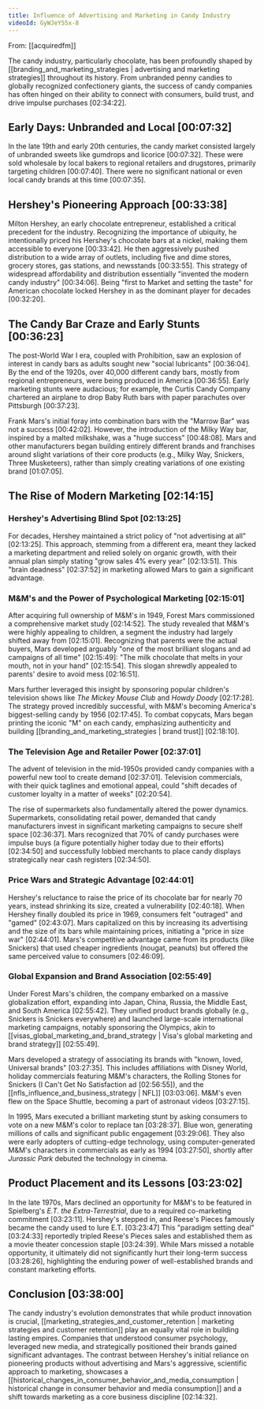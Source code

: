 ```yaml
---
title: Influence of Advertising and Marketing in Candy Industry
videoId: GyWJeY55x-8
---
```


From: [[acquiredfm]] <br/> 

The candy industry, particularly chocolate, has been profoundly shaped by [[branding_and_marketing_strategies | advertising and marketing strategies]] throughout its history. From unbranded penny candies to globally recognized confectionery giants, the success of candy companies has often hinged on their ability to connect with consumers, build trust, and drive impulse purchases <a class="yt-timestamp" data-t="02:34:22">[02:34:22]</a>.

## Early Days: Unbranded and Local <a class="yt-timestamp" data-t="00:07:32">[00:07:32]</a>
In the late 19th and early 20th centuries, the candy market consisted largely of unbranded sweets like gumdrops and licorice <a class="yt-timestamp" data-t="00:07:32">[00:07:32]</a>. These were sold wholesale by local bakers to regional retailers and drugstores, primarily targeting children <a class="yt-timestamp" data-t="00:07:40">[00:07:40]</a>. There were no significant national or even local candy brands at this time <a class="yt-timestamp" data-t="00:07:35">[00:07:35]</a>.

## Hershey's Pioneering Approach <a class="yt-timestamp" data-t="00:33:38">[00:33:38]</a>
Milton Hershey, an early chocolate entrepreneur, established a critical precedent for the industry. Recognizing the importance of ubiquity, he intentionally priced his Hershey's chocolate bars at a nickel, making them accessible to everyone <a class="yt-timestamp" data-t="00:33:42">[00:33:42]</a>. He then aggressively pushed distribution to a wide array of outlets, including five and dime stores, grocery stores, gas stations, and newsstands <a class="yt-timestamp" data-t="00:33:55">[00:33:55]</a>. This strategy of widespread affordability and distribution essentially "invented the modern candy industry" <a class="yt-timestamp" data-t="00:34:06">[00:34:06]</a>. Being "first to Market and setting the taste" for American chocolate locked Hershey in as the dominant player for decades <a class="yt-timestamp" data-t="00:32:20">[00:32:20]</a>.

## The Candy Bar Craze and Early Stunts <a class="yt-timestamp" data-t="00:36:23">[00:36:23]</a>
The post-World War I era, coupled with Prohibition, saw an explosion of interest in candy bars as adults sought new "social lubricants" <a class="yt-timestamp" data-t="00:36:04">[00:36:04]</a>. By the end of the 1920s, over 40,000 different candy bars, mostly from regional entrepreneurs, were being produced in America <a class="yt-timestamp" data-t="00:36:55">[00:36:55]</a>. Early marketing stunts were audacious; for example, the Curtis Candy Company chartered an airplane to drop Baby Ruth bars with paper parachutes over Pittsburgh <a class="yt-timestamp" data-t="00:37:23">[00:37:23]</a>.

Frank Mars's initial foray into combination bars with the "Marrow Bar" was not a success <a class="yt-timestamp" data-t="00:42:02">[00:42:02]</a>. However, the introduction of the Milky Way bar, inspired by a malted milkshake, was a "huge success" <a class="yt-timestamp" data-t="00:48:08">[00:48:08]</a>. Mars and other manufacturers began building entirely different brands and franchises around slight variations of their core products (e.g., Milky Way, Snickers, Three Musketeers), rather than simply creating variations of one existing brand <a class="yt-timestamp" data-t="01:07:05">[01:07:05]</a>.

## The Rise of Modern Marketing <a class="yt-timestamp" data-t="02:14:15">[02:14:15]</a>

### Hershey's Advertising Blind Spot <a class="yt-timestamp" data-t="02:13:25">[02:13:25]</a>
For decades, Hershey maintained a strict policy of "not advertising at all" <a class="yt-timestamp" data-t="02:13:25">[02:13:25]</a>. This approach, stemming from a different era, meant they lacked a marketing department and relied solely on organic growth, with their annual plan simply stating "grow sales 4% every year" <a class="yt-timestamp" data-t="02:13:51">[02:13:51]</a>. This "brain deadness" <a class="yt-timestamp" data-t="02:37:52">[02:37:52]</a> in marketing allowed Mars to gain a significant advantage.

### M&M's and the Power of Psychological Marketing <a class="yt-timestamp" data-t="02:15:01">[02:15:01]</a>
After acquiring full ownership of M&M's in 1949, Forest Mars commissioned a comprehensive market study <a class="yt-timestamp" data-t="02:14:52">[02:14:52]</a>. The study revealed that M&M's were highly appealing to children, a segment the industry had largely shifted away from <a class="yt-timestamp" data-t="02:15:01">[02:15:01]</a>. Recognizing that parents were the actual buyers, Mars developed arguably "one of the most brilliant slogans and ad campaigns of all time" <a class="yt-timestamp" data-t="02:15:49">[02:15:49]</a>: "The milk chocolate that melts in your mouth, not in your hand" <a class="yt-timestamp" data-t="02:15:54">[02:15:54]</a>. This slogan shrewdly appealed to parents' desire to avoid mess <a class="yt-timestamp" data-t="02:16:51">[02:16:51]</a>.

Mars further leveraged this insight by sponsoring popular children's television shows like *The Mickey Mouse Club* and *Howdy Doody* <a class="yt-timestamp" data-t="02:17:28">[02:17:28]</a>. The strategy proved incredibly successful, with M&M's becoming America's biggest-selling candy by 1956 <a class="yt-timestamp" data-t="02:17:45">[02:17:45]</a>. To combat copycats, Mars began printing the iconic "M" on each candy, emphasizing authenticity and building [[branding_and_marketing_strategies | brand trust]] <a class="yt-timestamp" data-t="02:18:10">[02:18:10]</a>.

### The Television Age and Retailer Power <a class="yt-timestamp" data-t="02:37:01">[02:37:01]</a>
The advent of television in the mid-1950s provided candy companies with a powerful new tool to create demand <a class="yt-timestamp" data-t="02:37:01">[02:37:01]</a>. Television commercials, with their quick taglines and emotional appeal, could "shift decades of customer loyalty in a matter of weeks" <a class="yt-timestamp" data-t="02:20:54">[02:20:54]</a>.

The rise of supermarkets also fundamentally altered the power dynamics. Supermarkets, consolidating retail power, demanded that candy manufacturers invest in significant marketing campaigns to secure shelf space <a class="yt-timestamp" data-t="02:36:37">[02:36:37]</a>. Mars recognized that 70% of candy purchases were impulse buys (a figure potentially higher today due to their efforts) <a class="yt-timestamp" data-t="02:34:50">[02:34:50]</a> and successfully lobbied merchants to place candy displays strategically near cash registers <a class="yt-timestamp" data-t="02:34:50">[02:34:50]</a>.

### Price Wars and Strategic Advantage <a class="yt-timestamp" data-t="02:44:01">[02:44:01]</a>
Hershey's reluctance to raise the price of its chocolate bar for nearly 70 years, instead shrinking its size, created a vulnerability <a class="yt-timestamp" data-t="02:40:18">[02:40:18]</a>. When Hershey finally doubled its price in 1969, consumers felt "outraged" and "gamed" <a class="yt-timestamp" data-t="02:43:07">[02:43:07]</a>. Mars capitalized on this by increasing its advertising and the size of its bars while maintaining prices, initiating a "price in size war" <a class="yt-timestamp" data-t="02:44:01">[02:44:01]</a>. Mars's competitive advantage came from its products (like Snickers) that used cheaper ingredients (nougat, peanuts) but offered the same perceived value to consumers <a class="yt-timestamp" data-t="02:46:09">[02:46:09]</a>.

### Global Expansion and Brand Association <a class="yt-timestamp" data-t="02:55:49">[02:55:49]</a>
Under Forest Mars's children, the company embarked on a massive globalization effort, expanding into Japan, China, Russia, the Middle East, and South America <a class="yt-timestamp" data-t="02:55:42">[02:55:42]</a>. They unified product brands globally (e.g., Snickers is Snickers everywhere) and launched large-scale international marketing campaigns, notably sponsoring the Olympics, akin to [[visas_global_marketing_and_brand_strategy | Visa's global marketing and brand strategy]] <a class="yt-timestamp" data-t="02:55:49">[02:55:49]</a>.

Mars developed a strategy of associating its brands with "known, loved, Universal brands" <a class="yt-timestamp" data-t="03:27:35">[03:27:35]</a>. This includes affiliations with Disney World, holiday commercials featuring M&M's characters, the Rolling Stones for Snickers (I Can't Get No Satisfaction ad <a class="yt-timestamp" data-t="02:56:55">[02:56:55]</a>), and the [[nfls_influence_and_business_strategy | NFL]] <a class="yt-timestamp" data-t="03:03:06">[03:03:06]</a>. M&M's even flew on the Space Shuttle, becoming a part of astronaut videos <a class="yt-timestamp" data-t="03:27:15">[03:27:15]</a>.

In 1995, Mars executed a brilliant marketing stunt by asking consumers to vote on a new M&M's color to replace tan <a class="yt-timestamp" data-t="03:28:37">[03:28:37]</a>. Blue won, generating millions of calls and significant public engagement <a class="yt-timestamp" data-t="03:29:06">[03:29:06]</a>. They also were early adopters of cutting-edge technology, using computer-generated M&M's characters in commercials as early as 1994 <a class="yt-timestamp" data-t="03:27:50">[03:27:50]</a>, shortly after *Jurassic Park* debuted the technology in cinema.

## Product Placement and its Lessons <a class="yt-timestamp" data-t="03:23:02">[03:23:02]</a>
In the late 1970s, Mars declined an opportunity for M&M's to be featured in Spielberg's *E.T. the Extra-Terrestrial*, due to a required co-marketing commitment <a class="yt-timestamp" data-t="03:23:11">[03:23:11]</a>. Hershey's stepped in, and Reese's Pieces famously became the candy used to lure E.T. <a class="yt-timestamp" data-t="03:23:47">[03:23:47]</a> This "paradigm setting deal" <a class="yt-timestamp" data-t="03:24:33">[03:24:33]</a> reportedly tripled Reese's Pieces sales and established them as a movie theater concession staple <a class="yt-timestamp" data-t="03:24:39">[03:24:39]</a>. While Mars missed a notable opportunity, it ultimately did not significantly hurt their long-term success <a class="yt-timestamp" data-t="03:28:26">[03:28:26]</a>, highlighting the enduring power of well-established brands and constant marketing efforts.

## Conclusion <a class="yt-timestamp" data-t="03:38:00">[03:38:00]</a>
The candy industry's evolution demonstrates that while product innovation is crucial, [[marketing_strategies_and_customer_retention | marketing strategies and customer retention]] play an equally vital role in building lasting empires. Companies that understood consumer psychology, leveraged new media, and strategically positioned their brands gained significant advantages. The contrast between Hershey's initial reliance on pioneering products without advertising and Mars's aggressive, scientific approach to marketing, showcases a [[historical_changes_in_consumer_behavior_and_media_consumption | historical change in consumer behavior and media consumption]] and a shift towards marketing as a core business discipline <a class="yt-timestamp" data-t="02:14:32">[02:14:32]</a>.